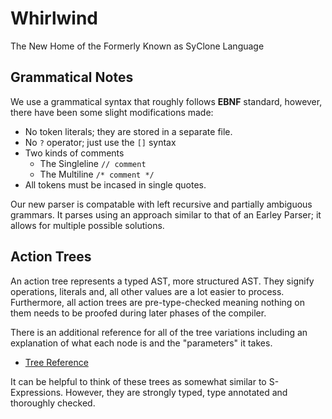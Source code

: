 # Whirlwind

The New Home of the Formerly Known as SyClone Language

## Grammatical Notes

We use a grammatical syntax that roughly follows **EBNF** standard, however, there have been some slight modifications made:

- No token literals; they are stored in a separate file.
- No `?` operator; just use the `[]` syntax
- Two kinds of comments
  - The Singleline `// comment`
  - The Multiline `/* comment */`
- All tokens must be incased in single quotes.
  
Our new parser is compatable with left recursive and partially ambiguous grammars.  It parses using an approach similar to that of an Earley Parser; it allows for multiple possible solutions.

## Action Trees

An action tree represents a typed AST, more structured AST.
They signify operations, literals and, all other values are a lot
easier to process.  Furthermore, all action trees are pre-type-checked
meaning nothing on them needs to be proofed during later phases of the compiler.

There is an additional reference for all of the tree variations
including an explanation of what each node is and the "parameters"
it takes.

- [Tree Reference](https://github.com/ComedicChimera/Whirlwind/blob/master/Whirlwind/docs/trees.md)

It can be helpful to think of these trees as somewhat similar to
S-Expressions. However, they are strongly typed, type annotated and thoroughly
checked.
